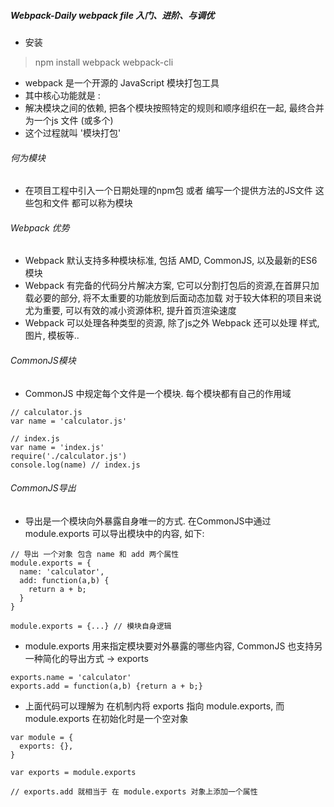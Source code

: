##### Webpack-Daily webpack file 入门、进阶、与调优
 * 安装
 > npm install webpack webpack-cli
 * webpack 是一个开源的 JavaScript 模块打包工具
 * 其中核心功能就是 :
 * 解决模块之间的依赖, 把各个模块按照特定的规则和顺序组织在一起, 最终合并为一个js 文件 (或多个) 
 * 这个过程就叫 '模块打包'

###### 何为模块

- 在项目工程中引入一个日期处理的npm包 或者 编写一个提供方法的JS文件 这些包和文件 都可以称为模块


###### Webpack 优势

- Webpack 默认支持多种模块标准, 包括 AMD, CommonJS, 以及最新的ES6模块 
- Webpack 有完备的代码分片解决方案, 它可以分割打包后的资源,在首屏只加载必要的部分, 将不太重要的功能放到后面动态加载
对于较大体积的项目来说尤为重要, 可以有效的减小资源体积, 提升首页渲染速度
- Webpack 可以处理各种类型的资源, 除了js之外 Webpack 还可以处理 样式, 图片, 模板等.. 

###### CommonJS模块

- CommonJS 中规定每个文件是一个模块. 每个模块都有自己的作用域

```
// calculator.js
var name = 'calculator.js'

// index.js
var name = 'index.js'
require('./calculator.js')
console.log(name) // index.js
```
###### CommonJS导出

- 导出是一个模块向外暴露自身唯一的方式. 在CommonJS中通过module.exports 可以导出模块中的内容, 如下:
```
// 导出 一个对象 包含 name 和 add 两个属性
module.exports = {
  name: 'calculator',
  add: function(a,b) {
    return a + b;
  }
}

module.exports = {...} // 模块自身逻辑
```
- module.exports 用来指定模块要对外暴露的哪些内容, CommonJS 也支持另一种简化的导出方式 -> exports
```
exports.name = 'calculator'
exports.add = function(a,b) {return a + b;}
```

- 上面代码可以理解为 在机制内将 exports 指向 module.exports, 而 module.exports 在初始化时是一个空对象

``` 
var module = {
  exports: {},
}

var exports = module.exports

// exports.add 就相当于 在 module.exports 对象上添加一个属性
```
